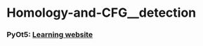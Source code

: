 # Homology-and-CFG__detection





### PyOt5: [Learning website](https://nitratine.net/blog/post/python-guis-with-pyqt/)
